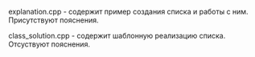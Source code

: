 explanation.cpp    - содержит пример создания списка и работы с ним. Присутствуют пояснения.

class_solution.cpp - содержит шаблонную реализацию списка. Отсуствуют пояснения.
